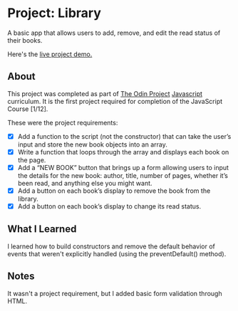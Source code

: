 Project: Library
=============

A basic app that allows users to add, remove, and edit the read status of their books.

Here's the [live project demo.](https://alansobchacki.github.io/odin-js-library/)

About
-----

This project was completed as part of [The Odin Project](https://www.theodinproject.com/) [Javascript](https://www.theodinproject.com/paths/full-stack-javascript/courses/javascript) curriculum. It is the first project required for completion of the JavaScript Course [1/12].

These were the project requirements:

- [x] Add a function to the script (not the constructor) that can take the user’s input and store the new book objects into an array.
- [x] Write a function that loops through the array and displays each book on the page. 
- [x] Add a “NEW BOOK” button that brings up a form allowing users to input the details for the new book: author, title, number of pages, whether it’s been read, and anything else you might want.
- [x] Add a button on each book’s display to remove the book from the library.
- [x] Add a button on each book’s display to change its read status.

What I Learned
-----

I learned how to build constructors and remove the default behavior of events that weren't explicitly handled (using the preventDefault() method).

Notes
-----
It wasn't a project requirement, but I added basic form validation through HTML.
